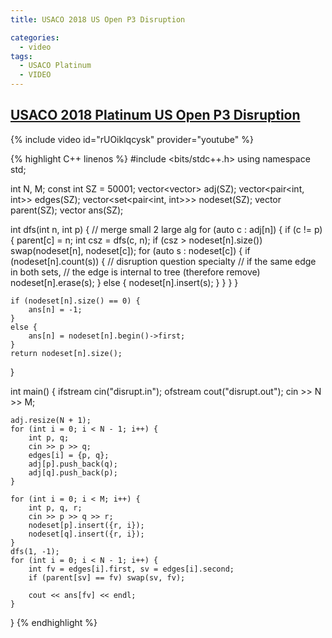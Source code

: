 ```yaml
---
title: USACO 2018 US Open P3 Disruption

categories:
  - video
tags:
  - USACO Platinum
  - VIDEO
---
```


## [USACO 2018 Platinum US Open P3 Disruption](http://www.usaco.org/index.php?page=viewproblem2&cpid=842)
{% include video id="rUOiklqcysk" provider="youtube" %}

{% highlight C++ linenos %}
#include <bits/stdc++.h>
using namespace std;

int N, M;
const int SZ = 50001;
vector<vector<int>> adj(SZ);
vector<pair<int, int>> edges(SZ);
vector<set<pair<int, int>>> nodeset(SZ);
vector<int> parent(SZ);
vector<int> ans(SZ);

int dfs(int n, int p) {
    // merge small 2 large alg
    for (auto c : adj[n]) {
        if (c != p) {
            parent[c] = n;
            int csz = dfs(c, n);
            if (csz > nodeset[n].size()) swap(nodeset[n], nodeset[c]);
            for (auto s : nodeset[c]) {
                if (nodeset[n].count(s)) {
                    // disruption question specialty
                    // if the same edge in both sets,
                    // the edge is internal to tree (therefore remove)
                    nodeset[n].erase(s);
                }
                else {
                    nodeset[n].insert(s);
                }
            }
        }
    }

    if (nodeset[n].size() == 0) {
        ans[n] = -1;
    }
    else {
        ans[n] = nodeset[n].begin()->first;
    }
    return nodeset[n].size();
}

int main() {
    ifstream cin("disrupt.in");
    ofstream cout("disrupt.out");
    cin >> N >> M;

    adj.resize(N + 1);
    for (int i = 0; i < N - 1; i++) {
        int p, q;
        cin >> p >> q;
        edges[i] = {p, q};
        adj[p].push_back(q);
        adj[q].push_back(p);
    }

    for (int i = 0; i < M; i++) {
        int p, q, r;
        cin >> p >> q >> r;
        nodeset[p].insert({r, i});
        nodeset[q].insert({r, i});
    }
    dfs(1, -1);
    for (int i = 0; i < N - 1; i++) {
        int fv = edges[i].first, sv = edges[i].second;
        if (parent[sv] == fv) swap(sv, fv);

        cout << ans[fv] << endl;
    }
}
{% endhighlight %}  
